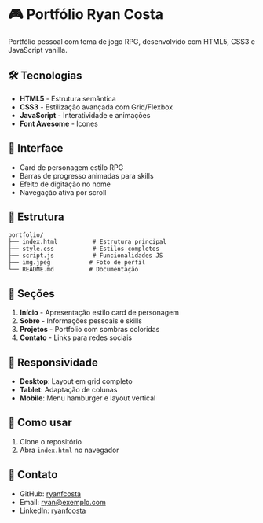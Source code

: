 # 🎮 Portfólio Ryan Costa

Portfólio pessoal com tema de jogo RPG, desenvolvido com HTML5, CSS3 e JavaScript vanilla.

## 🛠️ Tecnologias

- **HTML5** - Estrutura semântica
- **CSS3** - Estilização avançada com Grid/Flexbox
- **JavaScript** - Interatividade e animações
- **Font Awesome** - Ícones

## 🎨 Interface
- Card de personagem estilo RPG
- Barras de progresso animadas para skills
- Efeito de digitação no nome
- Navegação ativa por scroll

## 📂 Estrutura

```
portfolio/
├── index.html          # Estrutura principal
├── style.css           # Estilos completos
├── script.js           # Funcionalidades JS
├── img.jpeg           # Foto de perfil
└── README.md          # Documentação
```

## 🎯 Seções

1. **Início** - Apresentação estilo card de personagem
2. **Sobre** - Informações pessoais e skills
3. **Projetos** - Portfolio com sombras coloridas
4. **Contato** - Links para redes sociais


## 📱 Responsividade

- **Desktop**: Layout em grid completo
- **Tablet**: Adaptação de colunas
- **Mobile**: Menu hamburger e layout vertical

## 🔧 Como usar

1. Clone o repositório
2. Abra `index.html` no navegador

## 📧 Contato

- GitHub: [ryanfcosta](https://github.com/ryanfcosta)
- Email: ryan@exemplo.com
- LinkedIn: [ryanfcosta](https://linkedin.com/in/ryanfcosta)

